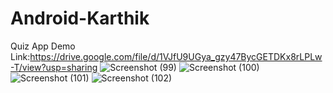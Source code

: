 # Android-Karthik
Quiz App Demo Link:https://drive.google.com/file/d/1VJfU9UGya_gzy47BycGETDKx8rLPLw-T/view?usp=sharing
![Screenshot (99)](https://user-images.githubusercontent.com/83204255/126044199-8446160b-f174-46cb-808c-a691a2288648.png)
![Screenshot (100)](https://user-images.githubusercontent.com/83204255/126044205-8116360e-d561-48cb-9284-f12d6540df48.png)
![Screenshot (101)](https://user-images.githubusercontent.com/83204255/126044206-9180176d-c544-4714-a777-39bb9320d96f.png)
![Screenshot (102)](https://user-images.githubusercontent.com/83204255/126044240-837fcba7-a35b-44af-9552-4ea89f1fc3ed.png)

